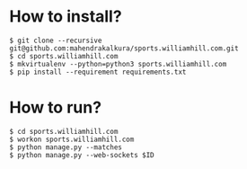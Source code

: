 How to install?
===============

```
$ git clone --recursive git@github.com:mahendrakalkura/sports.williamhill.com.git
$ cd sports.williamhill.com
$ mkvirtualenv --python=python3 sports.williamhill.com
$ pip install --requirement requirements.txt
```

How to run?
===========

```
$ cd sports.williamhill.com
$ workon sports.williamhill.com
$ python manage.py --matches
$ python manage.py --web-sockets $ID
```

